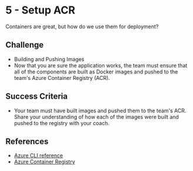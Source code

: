 # 5 - Setup ACR

Containers are great, but how do we use them for deployment?

## Challenge
  - Building and Pushing Images
  - Now that you are sure the application works, the team must ensure that all of the components are built as Docker images and pushed to the team's Azure Container Registry (ACR).

## Success Criteria
  - Your team  must have built images and pushed them to the team's ACR. Share your understanding of how each of the images were built and pushed to the registry with your coach.

## References
  - [Azure CLI reference](https://docs.microsoft.com/en-us/cli/azure/get-started-with-azure-cli)
  - [Azure Container Registry](https://docs.microsoft.com/en-us/azure/container-registry/)